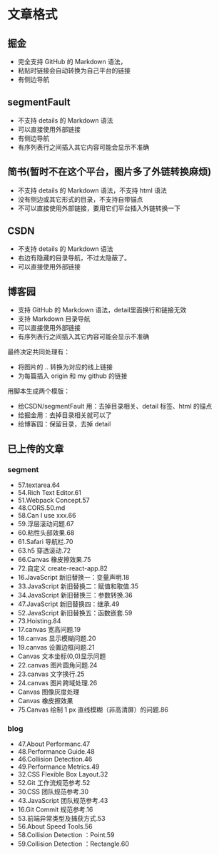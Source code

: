 # 文章格式
## 掘金
- 完全支持 GitHub 的 Markdown 语法，
- 粘贴时链接会自动转换为自己平台的链接
- 有侧边导航

## segmentFault
- 不支持 details 的 Markdown 语法
- 可以直接使用外部链接
- 有侧边导航
- 有序列表行之间插入其它内容可能会显示不准确

## 简书(暂时不在这个平台，图片多了外链转换麻烦)
- 不支持 details 的 Markdown 语法，不支持 html 语法
- 没有侧边或其它形式的目录，不支持自带锚点
- 不可以直接使用外部链接，要用它们平台插入外链转换一下

## CSDN
- 不支持 details 的 Markdown 语法
- 右边有隐藏的目录导航，不过太隐蔽了。
- 可以直接使用外部链接

## 博客园
- 支持 GitHub 的 Markdown 语法，detail里面换行和链接无效
- 支持 Markdown 目录导航
- 可以直接使用外部链接
- 有序列表行之间插入其它内容可能会显示不准确

最终决定共同处理有：
- 将图片的 .. 转换为对应的线上链接
- 为每篇插入 origin 和 my github 的链接

用脚本生成两个模版：
- 给CSDN/segmentFault 用：去掉目录相关、detail 标签、html 的锚点
- 给掘金用：去掉目录相关就可以了
- 给博客园：保留目录，去掉 detail



## 已上传的文章
### segment
- 57.textarea.64
- 54.Rich Text Editor.61
- 51.Webpack Concept.57
- 48.CORS.50.md
- 58.Can I use xxx.66
- 59.浮层滚动问题.67
- 60.粘性头部效果.68
- 61.Safari 导航栏.70
- 63.h5 穿透滚动.72
- 66.Canvas 橡皮擦效果.75
- 72.自定义 create-react-app.82
- 16.JavaScript 新旧替换一：变量声明.18
- 33.JavaScript 新旧替换二：赋值和取值.35
- 34.JavaScript 新旧替换三：参数转换.36
- 47.JavaScript 新旧替换四：继承.49
- 52.JavaScript 新旧替换五：函数嵌套.59
- 73.Hoisting.84
- 17.canvas 宽高问题.19
- 18.canvas 显示模糊问题.20
- 19.canvas 设置边框问题.21
- Canvas 文本坐标(0,0)显示问题
- 22.canvas 图片圆角问题.24
- 23.canvas 文字换行.25
- 24.canvas 图片跨域处理.26
- Canvas 图像灰度处理
- Canvas 橡皮擦效果
- 75.Canvas 绘制 1 px 直线模糊（非高清屏）的问题.86

### blog
- 47.About Performanc.47
- 48.Performance Guide.48
- 46.Collision Detection.46
- 49.Performance Metrics.49
- 32.CSS Flexible Box Layout.32
- 52.Git 工作流规范参考.52
- 30.CSS 团队规范参考.30
- 43.JavaScript 团队规范参考.43
- 16.Git Commit 规范参考.16
- 53.前端异常类型及捕获方式.53
- 56.About Speed Tools.56
- 58.Collision Detection ：Point.59
- 59.Collision Detection ：Rectangle.60